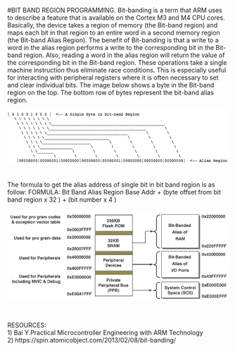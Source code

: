 #BIT BAND REGION PROGRAMMING.
Bit-banding is a term that ARM uses to describe a feature that is available on the Cortex M3 and M4 CPU cores. Basically, the device takes a region of memory (the Bit-band region) and maps each bit in that region to an entire word in a second memory region (the Bit-band Alias Region).
The benefit of Bit-banding is that a write to a word in the alias region performs a write to the corresponding bit in the Bit-band region. Also, reading a word in the alias region will return the value of the corresponding bit in the Bit-band region. These operations take a single machine instruction thus eliminate race conditions. This is especially useful for interacting with peripheral registers where it is often necessary to set and clear individual bits.
The image below shows a byte in the Bit-band region on the top. The bottom row of bytes represent the bit-band alias region.
<br>
<p align="center">
  <img src="../Resources/bitband2.png"/>
</p>
<br>
The formula to get the alias address of single bit in bit band region is as follow:
FORMULA: Bit Band Alias Region Base Addr + (byte offset from bit band region x 32 ) + (bit number x 4 )
<br>
<p align="center">
  <img src="../Resources/bitband1.png"/>
</p>
<br><br>
RESOURCES: <br>
1) Bai Y.Practical Microcontroller Engineering with ARM Technology <br>
2) https://spin.atomicobject.com/2013/02/08/bit-banding/
